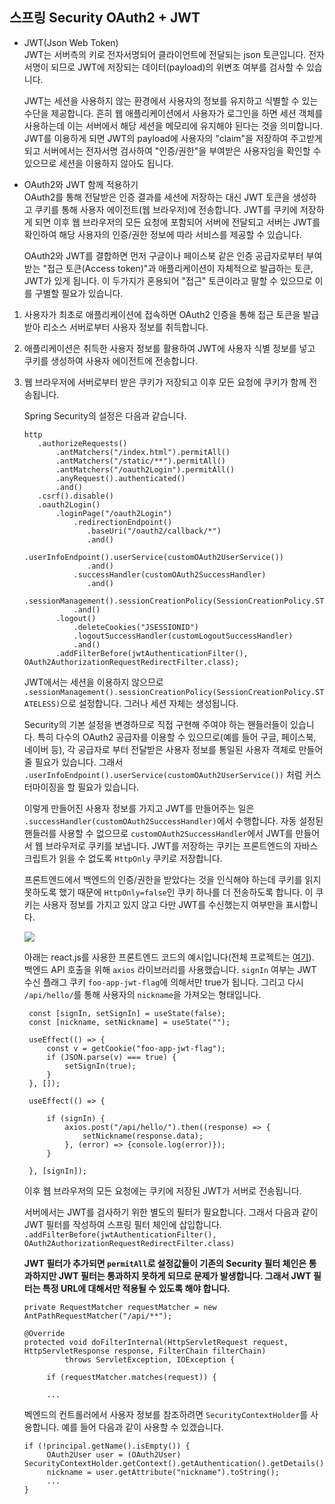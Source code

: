 ## 스프링 Security OAuth2 + JWT
 
* JWT(Json Web Token)  
   JWT는 서버측의 키로 전자서명되어 클라이언트에 전달되는 json 토큰입니다. 전자서명이 되므로 JWT에 저장되는 데이터(payload)의 위변조 여부를 
   검사할 수 있습니다.
   
   JWT는 세션을 사용하지 않는 환경에서 사용자의 정보를 유지하고 식별할 수 있는 수단을 제공합니다. 흔히 웹 애플리케이션에서 사용자가 로그인을 하면 세션 객체를 사용하는데 이는 
   서버에서 해당 세션을 메모리에 유지해야 된다는 것을 의미합니다. JWT를 이용하게 되면 JWT의 payload에 사용자의 "claim"을 저장하여 주고받게 되고 
   서버에서는 전자서명 검사하여 "인증/권한"을 부여받은 사용자임을 확인할 수 있으므로 세션을 이용하지 않아도 됩니다.
   
* OAuth2와 JWT 함께 적용하기  
   OAuth2를 통해 전달받은 인증 결과를 세션에 저장하는 대신 
   JWT 토큰을 생성하고 쿠키를 통해 사용자 에이전트(웹 브라우저)에 전송합니다. JWT를 쿠키에 저장하게 되면 이후 웹 브라우저의 모든 요청에 포함되어 서버에 전달되고 
   서버는 JWT를 확인하여 해당 사용자의 인증/권한 정보에 따라 서비스를 제공할 수 있습니다.
   
   OAuth2와 JWT를 결합하면 먼저 구글이나 페이스북 같은 인증 공급자로부터 부여받는 "접근 토큰(Access token)"과 애플리케이션이 자체적으로 발급하는 토큰, JWT가 있게 됩니다.
   이 두가지가 혼용되어 "접근" 토큰이라고 말할 수 있으므로 이를 구별할 필요가 있습니다.
   
1. 사용자가 최초로 애플리케이션에 접속하면 OAuth2 인증을 통해 접근 토큰을 발급 받아 리소스 서버로부터 사용자 정보를 취득합니다.
2. 애플리케이션은 취득한 사용자 정보를 활용하여 JWT에 사용자 식별 정보를 넣고 쿠키를 생성하여 사용자 에이전트에 전송합니다.
3. 웹 브라우저에 서버로부터 받은 쿠키가 저장되고 이후 모든 요청에 쿠키가 함께 전송됩니다.

   Spring Security의 설정은 다음과 같습니다.
   
   ```
   http
      .authorizeRequests()
          .antMatchers("/index.html").permitAll()
          .antMatchers("/static/**").permitAll()
          .antMatchers("/oauth2Login").permitAll()
          .anyRequest().authenticated()
          .and()
      .csrf().disable()
      .oauth2Login()
          .loginPage("/oauth2Login")
              .redirectionEndpoint()
                 .baseUri("/oauth2/callback/*")
                 .and()
              .userInfoEndpoint().userService(customOAuth2UserService())
                 .and()                  
              .successHandler(customOAuth2SuccessHandler)                    
                 .and()
          .sessionManagement().sessionCreationPolicy(SessionCreationPolicy.STATELESS)
              .and()
          .logout()
              .deleteCookies("JSESSIONID")
              .logoutSuccessHandler(customLogoutSuccessHandler)
              .and()  
          .addFilterBefore(jwtAuthenticationFilter(), OAuth2AuthorizationRequestRedirectFilter.class); 
   ``` 
   
   JWT에서는 세션을 이용하지 않으므로 `.sessionManagement().sessionCreationPolicy(SessionCreationPolicy.STATELESS)`으로 설정합니다. 그러나 세션 자체는 생성됩니다.
   
             
   Security의 기본 설정을 변경하므로 직접 구현해 주여야 하는 핸들러들이 있습니다. 특히 다수의 OAuth2 공급자를 이용할 수 있으므로(예를 들어 구글, 페이스북, 네이버 등), 각 공급자로 부터 
   전달받은 사용자 정보를 통일된 사용자 객체로 만들어줄 필요가 있습니다. 그래서 `.userInfoEndpoint().userService(customOAuth2UserService())` 처럼 커스터마이징을 할 필요가 있습니다.
   
   
   이렇게 만들어진 사용자 정보를 가지고 JWT를 만들어주는 일은 `.successHandler(customOAuth2SuccessHandler)`에서 수행합니다. 자동 설정된 핸들러를 사용할 수 없으므로 `customOAuth2SuccessHandler`에서 JWT를 만들어서 
   웹 브라우저로 쿠키를 보냅니다. JWT를 저장하는 쿠키는 프론트엔드의 자바스크립트가 읽을 수 없도록 `HttpOnly` 쿠키로 저장합니다. 
   
   
   프론트엔드에서 백엔드의 인증/권한을 받았다는 것을 인식해야 하는데 쿠키를 읽지 못하도록 했기 때문에 `HttpOnly=false`인 쿠키 하나를 더 
   전송하도록 합니다. 이 쿠키는 사용자 정보를 가지고 있지 않고 다만 JWT를 수신했는지 여부만을 표시합니다. 
   
   <img src="https://github.com/kate-foo/SimpleSpringBoot/blob/oauth2-jwt/cookie.PNG"/>
   
   아래는 react.js를 사용한 프론트엔드 코드의 예시입니다(전체 프로젝트는 [여기](https://github.com/kate-foo/SimpleReactApp)). 백엔드 API 호출을 위해 `axios` 라이브러리를 사용했습니다. 
   `signIn` 여부는 JWT 수신 플래그 쿠키 `foo-app-jwt-flag`에 의해서만 true가 됩니다. 
   그리고 다시 `/api/hello/`를 통해 사용자의 `nickname`을 가져오는 형태입니다.
   
   ```
    const [signIn, setSignIn] = useState(false);
    const [nickname, setNickname] = useState("");
    
    useEffect(() => {
        const v = getCookie("foo-app-jwt-flag");
        if (JSON.parse(v) === true) {
            setSignIn(true);
        }
    }, []);
    
    useEffect(() => {
       
        if (signIn) {
            axios.post("/api/hello/").then((response) => {
                setNickname(response.data);
            }, (error) => {console.log(error)});
        }
        
    }, [signIn]);
   ```
      
   
   이후 웹 브라우저의 모든 요청에는 쿠키에 저장된 JWT가 서버로 전송됩니다. 
   
   
   서버에서는 JWT를 검사하기 위한 별도의 필터가 필요합니다. 그래서 
   다음과 같이 JWT 필터를 작성하여 스프링 필터 체인에 삽입합니다. `.addFilterBefore(jwtAuthenticationFilter(), OAuth2AuthorizationRequestRedirectFilter.class)`
   
   <b>JWT 필터가 추가되면 `permitAll`로 설정값들이 기존의 Security 필터 체인은 통과하지만 JWT 필터는 통과하지 못하게 되므로 문제가 발생합니다. 그래서 JWT 필터는 특정 URL에 대해서만 적용될 수 있도록 해야 합니다.</b>
   
   ```
   private RequestMatcher requestMatcher = new AntPathRequestMatcher("/api/**");
   
   @Override
   protected void doFilterInternal(HttpServletRequest request, HttpServletResponse response, FilterChain filterChain)
            throws ServletException, IOException {
        
        if (requestMatcher.matches(request)) {
        
        ...
   ```
   
   벡엔드의 컨트롤러에서 사용자 정보를 참조하려면 `SecurityContextHolder`를 사용합니다. 예를 들어 다음과 같이 사용할 수 있겠습니다.
         
   ```
   if (!principal.getName().isEmpty()) {
        OAuth2User user = (OAuth2User) SecurityContextHolder.getContext().getAuthentication().getDetails();
        nickname = user.getAttribute("nickname").toString();
        ...
   }       
   ```  
   